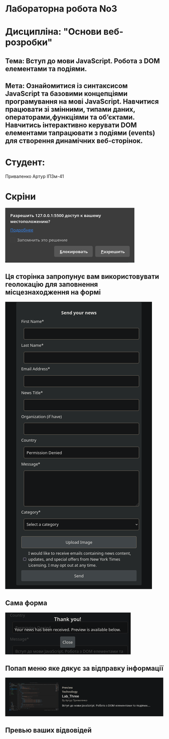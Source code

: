 # Лабораторна робота No3
# Дисципліна: "Основи веб-розробки"

## Тема: Вступ до мови JavaScript. Робота з DOM елементами та подіями.
## Мета: Ознайомитися із синтаксисом JavaScript та базовими концепціями програмування на мові JavaScript. Навчитися працювати зі змінними, типами даних, операторами,функціями та об’єктами. Навчитись інтерактивно керувати DOM елементами тапрацювати з подіями (events) для створення динамічних веб-сторінок.

# Студент:
Приваленко Артур ІПЗм-41

# Cкріни
![JS](/docx/Screenshot_20241006_134933.png)
## Ця сторінка запропунує вам використовувати геолокацію для заповнення місцезнаходження на формі
![JS](/docx/Screenshot_20241006_135018.png)
## Сама форма
![JS](/docx/Screenshot_20241006_135139.png)
## Попап меню яке дякує за відправку інформації
![JS](/docx/Screenshot_20241006_135148.png)
## Превью ваших відвовідей
